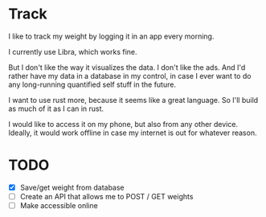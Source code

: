 # Track

I like to track my weight by logging it in an app every morning.

I currently use Libra, which works fine.

But I don't like the way it visualizes the data. I don't like the ads. And I'd rather have my data in a database in my control, in case I ever want to do any long-running quantified self stuff in the future.

I want to use rust more, because it seems like a great language. So I'll build as much of it as I can in rust.

I would like to access it on my phone, but also from any other device. Ideally, it would work offline in case my internet is out for whatever reason.

# TODO

- [x] Save/get weight from database
- [ ] Create an API that allows me to POST / GET weights
- [ ] Make accessible online
